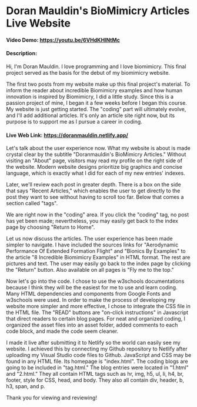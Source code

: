 # Doran Mauldin's BioMimicry Articles Live Website

#### Video Demo: https://youtu.be/6VHdKHlNtMc

#### Description:

Hi, I'm Doran Mauldin. I love programming and I love biomimicry. This final project served as the basis for the debut of my biomimicry website.

The first two posts from my website make up this final project's material. To inform the reader about incredible Biomimicry examples and how human innovation is inspired by Biomimicry, I did a little study.
Since this is a passion project of mine, I began it a few weeks before I began this course.
My website is just getting started. The "coding" part will ultimately evolve, and I'll add additional articles. It's only an article site right now, but its purpose is to support me as I pursue a career in coding.

#### Live Web Link: https://doranmauldin.netlify.app/

Let's talk about the user experience now. What my website is about is made crystal clear by the subtitle "Doranmauldin's BioMimicry Articles." Without visiting an "About" page, visitors may read my profile on the right side of the website. Modern website designs prioritize big graphics and concise language, which is exactly what I did for each of my new entries' indexes.

Later, we'll review each post in greater depth. There is a box on the side that says "Recent Articles," which enables the user to get directly to the post they want to see without having to scroll too far. Below that comes a section called "tags".

We are right now in the "coding" area. If you click the "coding" tag, no post has yet been made; nevertheless, you may easily get back to the index page by choosing "Return to Home".

Let us now discuss the articles. The user experience has been made simpler to navigate. I have included the sources links for "Aerodynamic Performance Of Extended Formation Flight" and "Bionics By Examples" to the article "8 Incredible Biomimicry Examples" in HTML format. The rest are pictures and text. The user may easily go back to the index page by clicking the "Return" button. Also available on all pages is "Fly me to the top."

Now let's go into the code. I chose to use the w3schools documentations because I think they will be the easiest for me to use and learn coding. Many HTML dependencies and components from Google Fonts and w3schools were used. In order to make the process of developing my website more simpler and more effective, I chose to integrate the CSS file in the HTML file. The "READ" buttons are "on-click instructions" in Javascript that direct readers to certain blog pages. For neat and organized coding, I organized the asset files into an asset folder, added comments to each code block, and made the code seem cleaner.

I made it live after submitting it to Netlify so the world can easily see my website. I achieved this by connecting my Github repository to Netlify after uploading my Visual Studio code files to Github. JavaScript and CSS may be found in any HTML file. Its homepage is "index.html". The coding blogs are going to be included in "tag.html." The blog entries were located in "1.html" and "2.html." They all contain HTML tags such as hr, img, h5, ul, li, h4, br, footer, style for CSS, head, and body. They also all contain div, header, b, h3, span, and p.

Thank you for viewing and reviewing!